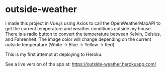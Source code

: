 # outside-weather

I made this project in Vue.js using Axios to call the OpenWeatherMapAPI to get the current temperature and weather conditions outside my house. There is a radio button to convert the temperature between Kelvin, Celsius, and Fahrenheit. The image color will change depending on the current outside temperature (White -> Blue -> Yellow -> Red).

This is my first attempt at deploying to Heroku.

See a live version of the app at: https://outside-weather.herokuapp.com/